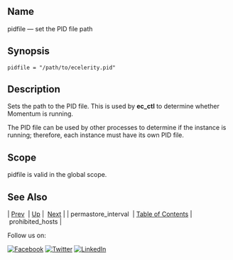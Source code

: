 <a name="conf.ref.pidfile"></a>
## Name

pidfile — set the PID file path

## Synopsis

`pidfile = "/path/to/ecelerity.pid"`

<a name="idp25877936"></a>
## Description

Sets the path to the PID file. This is used by **ec_ctl** to determine whether Momentum is running.

The PID file can be used by other processes to determine if the instance is running; therefore, each instance must have its own PID file.

<a name="idp25880848"></a>
## Scope

pidfile is valid in the global scope.

<a name="idp25882672"></a>
## See Also

| [Prev](conf.ref.permastore_interval.php)  | [Up](config.options.ref.php) |  [Next](conf.ref.prohibited_hosts.php) |
| permastore_interval  | [Table of Contents](index.php) |  prohibited_hosts |

Follow us on:

[![Facebook](https://support.messagesystems.com/images/icon-facebook.png)](http://www.facebook.com/messagesystems) [![Twitter](https://support.messagesystems.com/images/icon-twitter.png)](http://twitter.com/#!/MessageSystems) [![LinkedIn](https://support.messagesystems.com/images/icon-linkedin.png)](http://www.linkedin.com/company/message-systems)